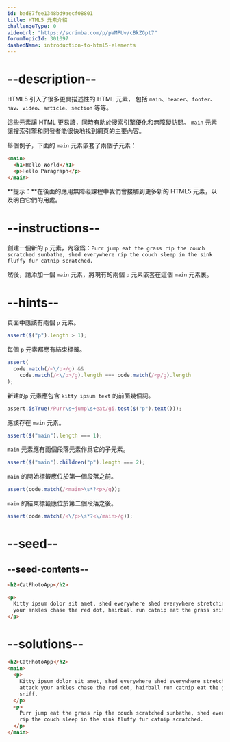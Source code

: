 ```yaml
---
id: bad87fee1348bd9aecf08801
title: HTML5 元素介紹
challengeType: 0
videoUrl: "https://scrimba.com/p/pVMPUv/cBkZGpt7"
forumTopicId: 301097
dashedName: introduction-to-html5-elements
---
```


# --description--

HTML5 引入了很多更具描述性的 HTML 元素， 包括 `main`、`header`、`footer`、`nav`、`video`、`article`、`section` 等等。

這些元素讓 HTML 更易讀，同時有助於搜索引擎優化和無障礙訪問。 `main` 元素讓搜索引擎和開發者能很快地找到網頁的主要內容。

舉個例子，下面的 `main` 元素嵌套了兩個子元素：

```html
<main>
  <h1>Hello World</h1>
  <p>Hello Paragraph</p>
</main>
```

**提示：**在後面的應用無障礙課程中我們會接觸到更多新的 HTML5 元素，以及明白它們的用處。

# --instructions--

創建一個新的 `p` 元素，內容爲：`Purr jump eat the grass rip the couch scratched sunbathe, shed everywhere rip the couch sleep in the sink fluffy fur catnip scratched.`

然後，請添加一個 `main` 元素，將現有的兩個 `p` 元素嵌套在這個 `main` 元素裏。

# --hints--

頁面中應該有兩個 `p` 元素。

```js
assert($("p").length > 1);
```

每個 `p` 元素都應有結束標籤。

```js
assert(
  code.match(/<\/p>/g) &&
    code.match(/<\/p>/g).length === code.match(/<p/g).length
);
```

新建的`p` 元素應包含 `kitty ipsum text` 的前面幾個詞。

```js
assert.isTrue(/Purr\s+jump\s+eat/gi.test($("p").text()));
```

應該存在 `main` 元素。

```js
assert($("main").length === 1);
```

`main` 元素應有兩個段落元素作爲它的子元素。

```js
assert($("main").children("p").length === 2);
```

`main` 的開始標籤應位於第一個段落之前。

```js
assert(code.match(/<main>\s*?<p>/g));
```

`main` 的結束標籤應位於第二個段落之後。

```js
assert(code.match(/<\/p>\s*?<\/main>/g));
```

# --seed--

## --seed-contents--

```html
<h2>CatPhotoApp</h2>

<p>
  Kitty ipsum dolor sit amet, shed everywhere shed everywhere stretching attack
  your ankles chase the red dot, hairball run catnip eat the grass sniff.
</p>
```

# --solutions--

```html
<h2>CatPhotoApp</h2>
<main>
  <p>
    Kitty ipsum dolor sit amet, shed everywhere shed everywhere stretching
    attack your ankles chase the red dot, hairball run catnip eat the grass
    sniff.
  </p>
  <p>
    Purr jump eat the grass rip the couch scratched sunbathe, shed everywhere
    rip the couch sleep in the sink fluffy fur catnip scratched.
  </p>
</main>
```
